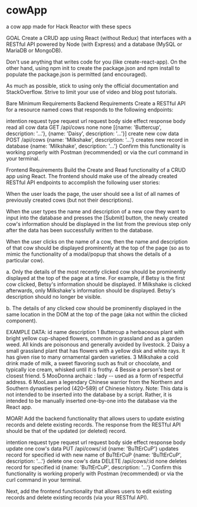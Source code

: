 # cowApp
a cow app made for Hack Reactor with these specs 


GOAL
Create a CRUD app using React (without Redux) that interfaces with a RESTful API powered by Node (with Express) and a database (MySQL or MariaDB or MongoDB).

Don't use anything that writes code for you (like create-react-app). On the other hand, using npm init to create the package.json and npm install to populate the package.json is permitted (and encouraged).

As much as possible, stick to using only the official documentation and StackOverflow. Strive to limit your use of video and blog post tutorials.

Bare Minimum Requirements
Backend Requirements
Create a RESTful API for a resource named cows that responds to the following endpoints:

intention	request type	request url	request body	side effect	response body
read all cow data	GET	/api/cows	none	none	[{name: 'Buttercup', description: '...'}, {name: 'Daisy', description: '...'}]
create new cow data	POST	/api/cows	{name: 'Milkshake', description: '...'}	creates new record in database	{name: 'Milkshake', description: '...'}
Confirm this functionality is working properly with Postman (recommended) or via the curl command in your terminal.

Frontend Requirements
Build the Create and Read functionality of a CRUD app using React. The frontend should make use of the already created RESTful API endpoints to accomplish the following user stories:

When the user loads the page, the user should see a list of all names of previously created cows (but not their descriptions).

When the user types the name and description of a new cow they want to input into the database and presses the [Submit] button, the newly created cow's information should be displayed in the list from the previous step only after the data has been successfully written to the database.

When the user clicks on the name of a cow, then the name and description of that cow should be displayed prominently at the top of the page (so as to mimic the functionality of a modal/popup that shows the details of a particular cow).

a. Only the details of the most recently clicked cow should be prominently displayed at the top of the page at a time. For example, if Betsy is the first cow clicked, Betsy's information should be displayed. If Milkshake is clicked afterwards, only Milkshake's information should be displayed. Betsy's description should no longer be visible.

b. The details of any clicked cow should be prominently displayed in the same location in the DOM at the top of the page (aka not within the clicked component).

EXAMPLE DATA:
id	name	description
1	Buttercup	a herbaceous plant with bright yellow cup-shaped flowers, common in grassland and as a garden weed. All kinds are poisonous and generally avoided by livestock.
2	Daisy	a small grassland plant that has flowers with a yellow disk and white rays. It has given rise to many ornamental garden varieties.
3	Milkshake	a cold drink made of milk, a sweet flavoring such as fruit or chocolate, and typically ice cream, whisked until it is frothy.
4	Bessie	a person's best or closest friend.
5	MooDonna	archaic : lady -- used as a form of respectful address.
6	MooLawn	a legendary Chinese warrior from the Northern and Southern dynasties period (420–589) of Chinese history.
Note: This data is not intended to be inserted into the database by a script. Rather, it is intended to be manually inserted one-by-one into the database via the React app.

MOAR!
Add the backend functionality that allows users to update existing records and delete existing records. The response from the RESTful API should be that of the updated (or deleted) record.

intention	request type	request url	request body	side effect	response body
update one cow's data	PUT	/api/cows/:id	{name: 'BuTtErCuP'}	updates record for specified id with new name of BuTtErCuP	{name: 'BuTtErCuP', description: '...'}
delete one cow's data	DELETE	/api/cows/:id	none	deletes record for specified id	{name: 'BuTtErCuP', description: '...'}
Confirm this functionality is working properly with Postman (recommended) or via the curl command in your terminal.

Next, add the frontend functionality that allows users to edit existing records and delete existing records (via your RESTful API).
 
